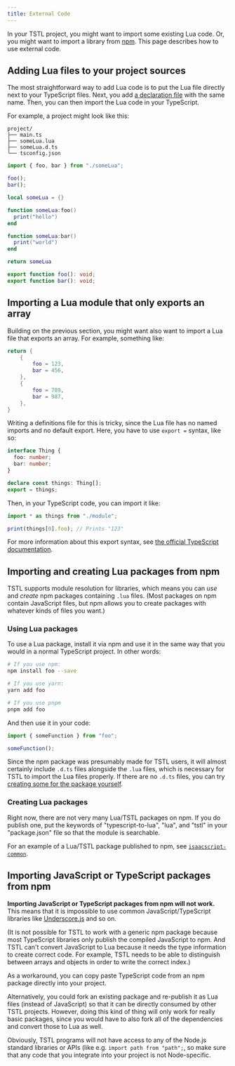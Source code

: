 ```yaml
---
title: External Code
---
```


In your TSTL project, you might want to import some existing Lua code. Or, you might want to import a library from [npm](https://www.npmjs.com/). This page describes how to use external code.

## Adding Lua files to your project sources

The most straightforward way to add Lua code is to put the Lua file directly next to your TypeScript files. Next, you add [a declaration file](./advanced/writing-declarations.md) with the same name. Then, you can then import the Lua code in your TypeScript.

For example, a project might look like this:

```
project/
├── main.ts
├── someLua.lua
├── someLua.d.ts
└── tsconfig.json
```

```ts title=main.ts
import { foo, bar } from "./someLua";

foo();
bar();
```

```lua title=someLua.lua
local someLua = {}

function someLua:foo()
  print("hello")
end

function someLua:bar()
  print("world")
end

return someLua
```

```ts title=someLua.d.ts
export function foo(): void;
export function bar(): void;
```

## Importing a Lua module that only exports an array

Building on the previous section, you might want also want to import a Lua file that exports an array. For example, something like:

```lua title=things.lua
return {
    {
        foo = 123,
        bar = 456,
    },
    {
        foo = 789,
        bar = 987,
    },
}
```

Writing a definitions file for this is tricky, since the Lua file has no named imports and no default export. Here, you have to use `export =` syntax, like so:

```ts title=things.d.ts
interface Thing {
  foo: number;
  bar: number;
}

declare const things: Thing[];
export = things;
```

Then, in your TypeScript code, you can import it like:

```ts title=main.ts
import * as things from "./module";

print(things[0].foo); // Prints "123"
```

For more information about this export syntax, see [the official TypeScript documentation](https://www.typescriptlang.org/docs/handbook/modules.html#export--and-import--require).

## Importing and creating Lua packages from npm

TSTL supports module resolution for libraries, which means you can _use_ and _create_ npm packages containing `.lua` files. (Most packages on npm contain JavaScript files, but npm allows you to create packages with whatever kinds of files you want.)

### Using Lua packages

To use a Lua package, install it via npm and use it in the same way that you would in a normal TypeScript project. In other words:

```sh
# If you use npm:
npm install foo --save

# If you use yarn:
yarn add foo

# If you use pnpm
pnpm add foo
```

And then use it in your code:

```ts
import { someFunction } from "foo";

someFunction();
```

Since the npm package was presumably made for TSTL users, it will almost certainly include `.d.ts` files alongside the `.lua` files, which is necessary for TSTL to import the Lua files properly. If there are no `.d.ts` files, you can try [creating some for the package yourself](./advanced/writing-declarations.md).

### Creating Lua packages

Right now, there are not very many Lua/TSTL packages on npm. If you do publish one, put the keywords of "typescript-to-lua", "lua", and "tstl" in your "package.json" file so that the module is searchable.

For an example of a Lua/TSTL package published to npm, see [`isaacscript-common`](https://github.com/IsaacScript/isaacscript/tree/main/packages/isaacscript-common).

## Importing JavaScript or TypeScript packages from npm

**Importing JavaScript or TypeScript packages from npm will not work.** This means that it is impossible to use common JavaScript/TypeScript libraries like [Underscore.js](https://underscorejs.org/) and so on.

(It is not possible for TSTL to work with a generic npm package because most TypeScript libraries only publish the compiled JavaScript to npm. And TSTL can't convert JavaScript to Lua because it needs the type information to create correct code. For example, TSTL needs to be able to distinguish between arrays and objects in order to write the correct index.)

As a workaround, you can copy paste TypeScript code from an npm package directly into your project.

Alternatively, you could fork an existing package and re-publish it as Lua files (instead of JavaScript) so that it can be directly consumed by other TSTL projects. However, doing this kind of thing will only work for really basic packages, since you would have to also fork all of the dependencies and convert those to Lua as well.

Obviously, TSTL programs will not have access to any of the Node.js standard libraries or APIs (like e.g. `import path from "path";`, so make sure that any code that you integrate into your project is not Node-specific.
